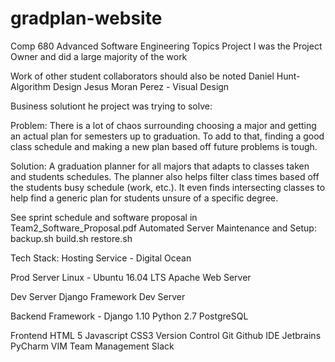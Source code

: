 # gradplan-website
Comp 680 Advanced Software Engineering Topics Project
I was the Project Owner and did a large majority of the work

Work of other student collaborators should also be noted
Daniel Hunt- Algorithm Design
Jesus Moran Perez - Visual Design

Business solutiont he project was trying to solve:

Problem: There is a lot of chaos surrounding choosing a major and 
getting an actual plan for semesters up to graduation. To add to that, 
finding a good class schedule and making a new plan based off future 
problems is tough.

Solution: A graduation planner for all majors that adapts to classes 
taken and students schedules. The planner also helps filter class times 
based off the students busy schedule (work, etc.). It even finds 
intersecting classes to help find a generic plan for students unsure 
of a specific degree.

See sprint schedule and software proposal in Team2_Software_Proposal.pdf
Automated Server Maintenance and Setup:
  backup.sh
  build.sh
  restore.sh

Tech Stack:
Hosting Service - Digital Ocean

Prod Server
  Linux - Ubuntu 16.04 LTS
  Apache Web Server
  
Dev Server
  Django Framework Dev Server
  
Backend 
  Framework - Django 1.10 
  Python 2.7
  PostgreSQL
  
Frontend
  HTML 5
  Javascript
  CSS3
Version Control
  Git
  Github
IDE
  Jetbrains PyCharm
  VIM
Team Management
  Slack

